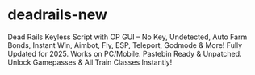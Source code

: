 # deadrails-new
Dead Rails Keyless Script with OP GUI – No Key, Undetected, Auto Farm Bonds, Instant Win, Aimbot, Fly, ESP, Teleport, Godmode &amp; More! Fully Updated for 2025. Works on PC/Mobile. Pastebin Ready &amp; Unpatched. Unlock Gamepasses &amp; All Train Classes Instantly!
